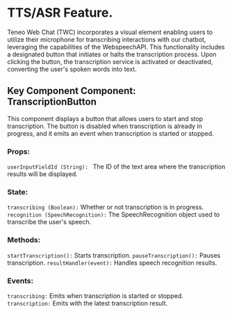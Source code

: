 # TTS/ASR Feature.
Teneo Web Chat (TWC) incorporates a visual element enabling users to utilize their microphone for transcribing interactions with our chatbot, leveraging the capabilities of the WebspeechAPI. This functionality includes a designated button that initiates or halts the transcription process. Upon clicking the button, the transcription service is activated or deactivated, converting the user's spoken words into text.

## Key Component Component: TranscriptionButton

This component displays a button that allows users to start and stop transcription. The button is disabled when transcription is already in progress, and it emits an event when transcription is started or stopped.

### Props:
`userInputFieldId (String): ` The ID of the text area where the 
transcription results will be displayed.

### State:
```transcribing (Boolean):``` Whether or not transcription is in progress.
```recognition (SpeechRecognition):``` The SpeechRecognition object used to transcribe the user's speech.

### Methods:

```startTranscription():``` Starts transcription.
```pauseTranscription():```  Pauses transcription.
```resultHandler(event):``` Handles speech recognition results.

### Events:

```transcribing:``` Emits when transcription is started or stopped.
```transcription:``` Emits with the latest transcription result.
